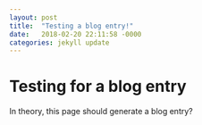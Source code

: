```yaml
---
layout: post
title:  "Testing a blog entry!"
date:   2018-02-20 22:11:58 -0000
categories: jekyll update
---
```


# Testing for a blog entry

In theory, this page should generate a blog entry?

